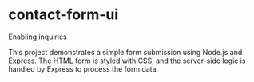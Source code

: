 # contact-form-ui
Enabling inquiries

This project demonstrates a simple form submission using Node.js and Express. The HTML form is styled with CSS, and the server-side logic is handled by Express to process the form data.







